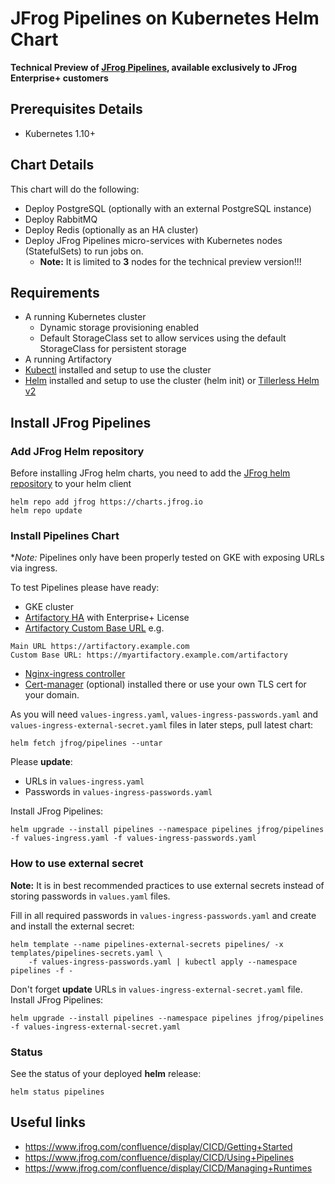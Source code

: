 # JFrog Pipelines on Kubernetes Helm Chart

**Technical Preview of [JFrog Pipelines](https://jfrog.com/pipelines/), available exclusively to JFrog Enterprise+ customers**

## Prerequisites Details

* Kubernetes 1.10+

## Chart Details
This chart will do the following:

- Deploy PostgreSQL (optionally with an external PostgreSQL instance)
- Deploy RabbitMQ
- Deploy Redis (optionally as an HA cluster)
- Deploy JFrog Pipelines micro-services with Kubernetes nodes (StatefulSets) to run jobs on.
  - **Note:** It is limited to **3** nodes for the technical preview version!!!

## Requirements
- A running Kubernetes cluster
  - Dynamic storage provisioning enabled
  - Default StorageClass set to allow services using the default StorageClass for persistent storage
- A running Artifactory
- [Kubectl](https://kubernetes.io/docs/tasks/tools/install-kubectl/) installed and setup to use the cluster
- [Helm](https://helm.sh/) installed and setup to use the cluster (helm init) or [Tillerless Helm v2](https://github.com/rimusz/helm-tiller)


## Install JFrog Pipelines

### Add JFrog Helm repository
Before installing JFrog helm charts, you need to add the [JFrog helm repository](https://charts.jfrog.io/) to your helm client
 ```console
helm repo add jfrog https://charts.jfrog.io
helm repo update
```

### Install Pipelines Chart
**Note:* Pipelines only have been properly tested on GKE with exposing URLs via ingress.

To test Pipelines please have ready:
- GKE cluster
- [Artifactory HA](https://hub.helm.sh/charts/jfrog/artifactory-ha) with Enterprise+ License
- [Artifactory Custom Base URL](https://www.jfrog.com/confluence/display/RTF/Configuring+Artifactory) e.g. 
```
Main URL https://artifactory.example.com
Custom Base URL: https://myartifactory.example.com/artifactory
```
- [Nginx-ingress controller](https://hub.helm.sh/charts/stable/nginx-ingress)
- [Cert-manager](https://hub.helm.sh/charts/jetstack/cert-manager) (optional) installed there or use your own TLS cert for your domain.

As you will need `values-ingress.yaml`, `values-ingress-passwords.yaml` and `values-ingress-external-secret.yaml` files in later steps, pull latest chart:
```console
helm fetch jfrog/pipelines --untar
```

Please **update**:
- URLs in `values-ingress.yaml`
- Passwords in `values-ingress-passwords.yaml`

Install JFrog Pipelines:
 ```console
helm upgrade --install pipelines --namespace pipelines jfrog/pipelines -f values-ingress.yaml -f values-ingress-passwords.yaml
```

### How to use external secret

**Note:** It is in best recommended practices to use external secrets instead of storing passwords in `values.yaml` files.

Fill in all required passwords in `values-ingress-passwords.yaml` and create and install the external secret:
```console
helm template --name pipelines-external-secrets pipelines/ -x templates/pipelines-secrets.yaml \
    -f values-ingress-passwords.yaml | kubectl apply --namespace pipelines -f -
```

Don't forget **update** URLs in `values-ingress-external-secret.yaml` file.
Install JFrog Pipelines:
 ```console
helm upgrade --install pipelines --namespace pipelines jfrog/pipelines -f values-ingress-external-secret.yaml
```

### Status
See the status of your deployed **helm** release:
 ```console
helm status pipelines
```

## Useful links
- https://www.jfrog.com/confluence/display/CICD/Getting+Started
- https://www.jfrog.com/confluence/display/CICD/Using+Pipelines
- https://www.jfrog.com/confluence/display/CICD/Managing+Runtimes
